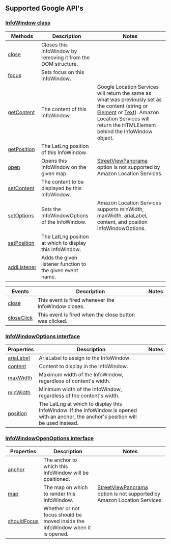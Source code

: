 ## Supported Google API's

### [InfoWindow class](https://developers.google.com/maps/documentation/javascript/reference/info-window#InfoWindow)

| <a href="https://developers.google.com/maps/documentation/javascript/reference/info-window#InfoWindow" style="text-decoration:none;">Methods</a> | Description                                                   | Notes                                                                                                                                                                                                                                                                                                                        |
| ------------------------------------------------------------------------------------------------------------------------------------------------ | ------------------------------------------------------------- | ---------------------------------------------------------------------------------------------------------------------------------------------------------------------------------------------------------------------------------------------------------------------------------------------------------------------------- |
| [close](https://developers.google.com/maps/documentation/javascript/reference/info-window#InfoWindow.close)                                      | Closes this InfoWindow by removing it from the DOM structure. |                                                                                                                                                                                                                                                                                                                              |
| [focus](https://developers.google.com/maps/documentation/javascript/reference/info-window#InfoWindow.focus)                                      | Sets focus on this InfoWindow.                                |                                                                                                                                                                                                                                                                                                                              |
| [getContent](https://developers.google.com/maps/documentation/javascript/reference/info-window#InfoWindow.getContent)                            | The content of this InfoWindow.                               | Google Location Services will return the same as what was previously set as the content (string or [Element](https://developer.mozilla.org/en-US/docs/Web/API/Element) or [Text](https://developer.mozilla.org/en-US/docs/Web/API/Text)). Amazon Location Services will return the HTMLElement behind the InfoWindow object. |
| [getPosition](https://developers.google.com/maps/documentation/javascript/reference/info-window#InfoWindow.getPosition)                          | The LatLng position of this InfoWindow.                       |                                                                                                                                                                                                                                                                                                                              |
| [open](https://developers.google.com/maps/documentation/javascript/reference/info-window#InfoWindow.open)                                        | Opens this InfoWindow on the given map.                       | [StreetViewPanorama](https://developers.google.com/maps/documentation/javascript/reference/street-view#StreetViewPanorama) option is not supported by Amazon Location Services.                                                                                                                                              |
| [setContent](https://developers.google.com/maps/documentation/javascript/reference/info-window#InfoWindow.setContent)                            | The content to be displayed by this InfoWindow.               |                                                                                                                                                                                                                                                                                                                              |
| [setOptions](https://developers.google.com/maps/documentation/javascript/reference/info-window#InfoWindow.setOptions)                            | Sets the InfoWindowOptions of the InfoWindow.                 | Amazon Location Services supports minWidth, maxWidth, ariaLabel, content, and position InfoWindowOptions.                                                                                                                                                                                                                    |
| [setPosition](https://developers.google.com/maps/documentation/javascript/reference/info-window#InfoWindow.setPosition)                          | The LatLng position at which to display this InfoWindow.      |                                                                                                                                                                                                                                                                                                                              |
| [addListener](https://developers.google.com/maps/documentation/javascript/reference/event#MVCObject.addListener)                                 | Adds the given listener function to the given event name.     |                                                                                                                                                                                                                                                                                                                              |

| <a href="https://developers.google.com/maps/documentation/javascript/reference/map#Map-Events" style="text-decoration:none;">Events</a> | Description                                            | Notes |
| --------------------------------------------------------------------------------------------------------------------------------------- | ------------------------------------------------------ | ----- |
| [close](https://developers.google.com/maps/documentation/javascript/reference/info-window#InfoWindow.close$event)                       | This event is fired whenever the InfoWindow closes.    |       |
| [closeClick](https://developers.google.com/maps/documentation/javascript/reference/info-window#InfoWindow.closeclick)                   | This event is fired when the close button was clicked. |       |

### [InfoWindowOptions interface](https://developers.google.com/maps/documentation/javascript/reference/info-window#InfoWindowOptions)

| <a href="https://developers.google.com/maps/documentation/javascript/reference/info-window#InfoWindowOptions-Properties" style="text-decoration:none;">Properties</a> | Description                                                                                                                             | Notes |
| --------------------------------------------------------------------------------------------------------------------------------------------------------------------- | --------------------------------------------------------------------------------------------------------------------------------------- | ----- |
| [ariaLabel](https://developers.google.com/maps/documentation/javascript/reference/info-window#InfoWindowOptions.ariaLabel)                                            | AriaLabel to assign to the InfoWindow.                                                                                                  |       |
| [content](https://developers.google.com/maps/documentation/javascript/reference/info-window#InfoWindowOptions.content)                                                | Content to display in the InfoWindow.                                                                                                   |       |
| [maxWidth](https://developers.google.com/maps/documentation/javascript/reference/info-window#InfoWindowOptions.maxWidth)                                              | Maximum width of the InfoWindow, regardless of content's width.                                                                         |       |
| [minWidth](https://developers.google.com/maps/documentation/javascript/reference/info-window#InfoWindowOptions.minWidth)                                              | Minimum width of the InfoWindow, regardless of the content's width.                                                                     |       |
| [position](https://developers.google.com/maps/documentation/javascript/reference/info-window#InfoWindowOptions.position)                                              | The LatLng at which to display this InfoWindow. If the InfoWindow is opened with an anchor, the anchor's position will be used instead. |       |

### [InfoWindowOpenOptions interface](https://developers.google.com/maps/documentation/javascript/reference/info-window#InfoWindowOpenOptions)

| <a href="https://developers.google.com/maps/documentation/javascript/reference/info-window#InfoWindowOpenOptions-Properties" style="text-decoration:none;">Properties</a> | Description                                                                   | Notes                                                                                                                                                                           |
| ------------------------------------------------------------------------------------------------------------------------------------------------------------------------- | ----------------------------------------------------------------------------- | ------------------------------------------------------------------------------------------------------------------------------------------------------------------------------- |
| [anchor](https://developers.google.com/maps/documentation/javascript/reference/info-window#InfoWindowOpenOptions.anchor)                                                  | The anchor to which this InfoWindow will be positioned.                       |                                                                                                                                                                                 |
| [map](https://developers.google.com/maps/documentation/javascript/reference/info-window#InfoWindowOpenOptions.map)                                                        | The map on which to render this InfoWindow.                                   | [StreetViewPanorama](https://developers.google.com/maps/documentation/javascript/reference/street-view#StreetViewPanorama) option is not supported by Amazon Location Services. |
| [shouldFocus](https://developers.google.com/maps/documentation/javascript/reference/info-window#InfoWindowOpenOptions.shouldFocus)                                        | Whether or not focus should be moved inside the InfoWindow when it is opened. |                                                                                                                                                                                 |
